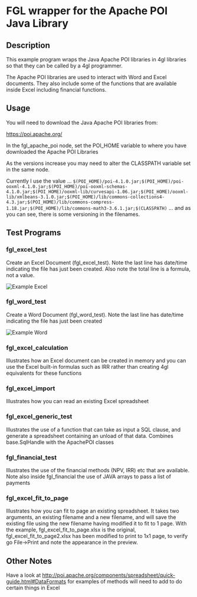 # FGL wrapper for the Apache POI Java Library

## Description

This example program wraps the Java Apache POI libraries in 4gl libraries
so that they can be called by a 4gl programmer.

The Apache POI libraries are used to interact with Word and Excel documents.  They also include some of the functions that are available inside Excel including financial functions.

## Usage

You will need to download the Java Apache POI libraries from:

https://poi.apache.org/

In the fgl_apache_poi node, set the POI_HOME variable to where you have 
downloaded the Apache POI Libraries

As the versions increase you may need to alter the CLASSPATH variable set
in the same node.

Currently I use the value ...
``
$(POI_HOME)/poi-4.1.0.jar;$(POI_HOME)/poi-ooxml-4.1.0.jar;$(POI_HOME)/poi-ooxml-schemas-4.1.0.jar;$(POI_HOME)/ooxml-lib/curvesapi-1.06.jar;$(POI_HOME)/ooxml-lib/xmlbeans-3.1.0.jar;$(POI_HOME)/lib/commons-collections4-4.3.jar;$(POI_HOME)/lib/commons-compress-1.18.jar;$(POI_HOME)/lib/commons-math3-3.6.1.jar;$(CLASSPATH)
``
... and as you can see, there is some versioning in the filenames.


## Test Programs

### fgl_excel_test

Create an Excel Document (fgl_excel_test).  Note the last line has date/time indicating the file has just been created.  Also note the total line is a formula, not a value.

![Example Excel](https://user-images.githubusercontent.com/13615993/32205574-dded7afe-be54-11e7-9809-065ecc4f5b35.png)

### fgl_word_test

Create a Word Document (fgl_word_test).  Note the last line has date/time indicating the file has just been created

![Example Word](https://user-images.githubusercontent.com/13615993/32205573-ddb64584-be54-11e7-85be-20bc00c0da2a.png)


### fgl_excel_calculation

Illustrates how an Excel document can be created in memory and you can use the Excel built-in formulas such as IRR rather than creating 4gl equivalents for these functions

### fgl_excel_import

Illustrates how you can read an existing Excel spreadsheet


### fgl_excel_generic_test

Illustrates the use of a function that can take as input a SQL clause, and generate a spreadsheet containing an unload of that data.  Combines base.SqlHandle with the ApachePOI classes

### fgl_financial_test

Illustrates the use of the financial methods (NPV, IRR) etc that are available.  Note also inside fgl_financial the use of JAVA arrays to pass a list of payments

### fgl_excel_fit_to_page

Illustrates how you can fit to page an existing spreadsheet.  It takes two arguments, an existing filename and a new filename, and will save the existing file using the new filename having modified it to fit to 1 page.  With the example, fgl_excel_fit_to_page.xlsx is the original, fgl_excel_fit_to_page2.xlsx has been modified to print to 1x1 page, to verify go File->Print and note the appearance in the preview.

## Other Notes

Have a look at http://poi.apache.org/components/spreadsheet/quick-guide.html#DataFormats for examples of methods will need to add to do certain things in Excel
